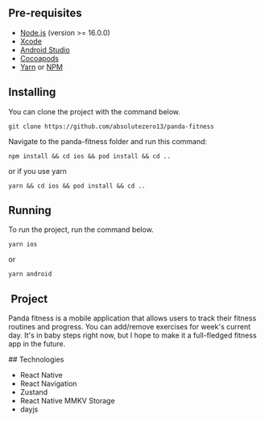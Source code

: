 ## Pre-requisites

- [Node.js](https://nodejs.org/en/) (version >= 16.0.0)
- [Xcode](https://developer.apple.com/xcode/)
- [Android Studio](https://developer.android.com/studio)
- [Cocoapods](https://cocoapods.org/)
- [Yarn](https://yarnpkg.com/) or [NPM](https://www.npmjs.com/)

## Installing

You can clone the project with the command below.

```
git clone https://github.com/absolutezero13/panda-fitness
```

Navigate to the panda-fitness folder and run this command:

```
npm install && cd ios && pod install && cd ..

```

or if you use yarn

```
yarn && cd ios && pod install && cd ..

```

## Running

To run the project, run the command below.

```
yarn ios

```

or

```
yarn android

```

##  Project

Panda fitness is a mobile application that allows users to track their fitness routines and progress. You can add/remove exercises for week's current day. It's in baby steps right now, but I hope to make it a full-fledged fitness app in the future.

## Technologies

- React Native
- React Navigation
- Zustand
- React Native MMKV Storage
- dayjs
